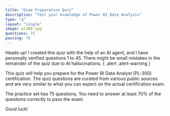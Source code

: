 ```yaml
---
title: "Exam Preparation Quiz"
description: "Test your knowledge of Power BI Data Analysis"
type: "q"
layout: "single"
image: pl300.jpg
questions: 75
passing: 70
---
```

Heads up! I created this quiz with the help of an AI agent, and I have personally verified questions 1 to 45. There might be small mistakes in the remainder of the quiz due to AI hallucinations. 
{ .alert .alert-warning }

This quiz will help you prepare for the Power BI Data Analyst (PL-300) certification. The quiz questions are curated from various public sources and are very similar to what you can expect on the actual certification exam.

The practice set has 75 questions, You need to answer at least 70% of the questions correctly to pass the exam. 

Good luck!
